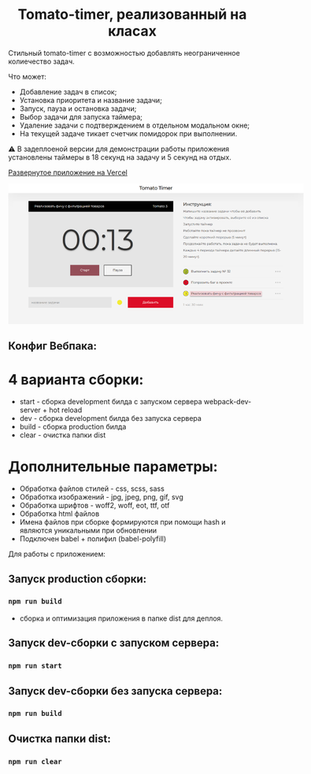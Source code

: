 <h1 style="text-align: center;">Tomato-timer, реализованный на класах</h1>

<p>Стильный tomato-timer с возможностью добавлять неограниченное колиечество задач.</p>

<p>Что может:</p>
<ul>
  <li>Добавление задач в список;</li>
  <li>Установка приоритета и название задачи;</li>
  <li>Запуск, пауза и остановка задачи;</li>
  <li>Выбор задачи для запуска таймера;</li>
  <li>Удаление задачи с подтверждением в отдельном модальном окне;</li>
  <li>На текущей задаче тикает счетчик помидорок при выполнении.</li>
</ul>

:warning: В задеплоеной версии для демонстрации работы приложения установлены таймеры в 18 секунд на задачу и 5 секунд на отдых.

<a href="https://tomato-timer-webpack.vercel.app" style="text-align: center;">Развернутое приложение на Vercel</a>

<img style="text-align: center; max-width: 600px;"
  src="https://github.com/din366/images/blob/main/readme%20images/tomato-timer.png" alt="project image">

## Конфиг Вебпака:
# 4 варианта сборки:
<ul>
  <li>start - сборка development билда с запуском сервера webpack-dev-server + hot reload</li>
  <li>dev - сборка development билда без запуска сервера</li>
  <li>build - сборка production билда</li>
  <li>clear - очистка папки dist</li>
</ul>

# Дополнительные параметры:
<ul>
  <li>Обработка файлов стилей - css, scss, sass</li>
  <li>Обработка изображений - jpg, jpeg, png, gif, svg</li>
  <li>Обработка шрифтов - woff2, woff, eot, ttf, otf</li>
  <li>Обработка html файлов</li>
  <li>Имена файлов при сборке формируются при помощи hash и являются уникальными при обновлении</li>
  <li>Подключен babel + полифил (babel-polyfill)</li>
</ul>

<p>Для работы с приложением:</p>

## Запуск production сборки:
### `npm run build`

- сборка и оптимизация приложения в папке dist для деплоя.

## Запуск dev-сборки с запуском сервера:
### `npm run start`

## Запуск dev-сборки без запуска сервера:
### `npm run build`

## Очистка папки dist:
### `npm run clear`
